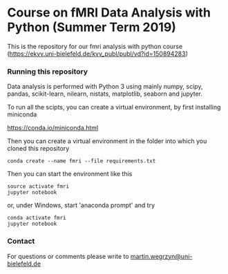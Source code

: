 # Course on fMRI Data Analysis with Python (Summer Term 2019)

This is the repository for our fmri analysis with python course (https://ekvv.uni-bielefeld.de/kvv_publ/publ/vd?id=150894283)

### Running this repository

Data analysis is performed with Python 3 using mainly numpy, scipy, pandas, scikit-learn, nilearn, nistats, matplotlib, seaborn and jupyter.

To run all the scipts, you can create a virtual environment, by first installing miniconda  
  
https://conda.io/miniconda.html  

Then you can create a virtual environment in the folder into which you cloned this repository

```shell
conda create --name fmri --file requirements.txt
```


Then you can start the environment like this


```shell
source activate fmri
jupyter notebook
```

or, under Windows, start 'anaconda prompt' and try

```shell
conda activate fmri
jupyter notebook
```

### Contact

For questions or comments please write to [martin.wegrzyn@uni-bielefeld.de](mailto:martin.wegrzyn@uni-bielefeld.de)


